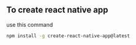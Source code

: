 ## To create react native app 
use this command 
```bash
npm install -g create-react-native-app@latest
```